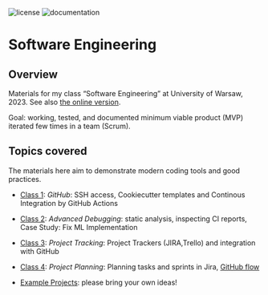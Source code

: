 ![license](https://img.shields.io/pypi/l/fpvgcc.svg?color=blue)
![documentation](https://github.com/maciejskorski/software_engineering/actions/workflows/documentation.yaml/badge.svg)

# Software Engineering

## Overview

Materials for my class “Software Engineering” at University of Warsaw, 2023. See also [the online version](https://maciejskorski.github.io/software_engineering).

Goal: working, tested, and documented minimum viable product (MVP) iterated few times in a team (Scrum).

## Topics covered
The materials here aim to demonstrate modern coding tools and good practices.

* [Class 1](docs/modern_dev_environ.md): *GitHub*: SSH access, Cookiecutter templates and Continous Integration by GitHub Actions
* [Class 2](docs/advanced_debugging.md): *Advanced Debugging*: static analysis, inspecting CI reports, Case Study: Fix ML Implementation
* [Class 3](docs/project_tracking.md): *Project Tracking*: Project Trackers (JIRA,Trello) and integration with GitHub
* [Class 4](docs/project_management.md): *Project Planning*: Planning tasks and sprints in Jira, [GitHub flow](https://docs.github.com/en/get-started/quickstart/github-flow)

* [Example Projects](docs/project_ideas.md): please bring your own ideas!
